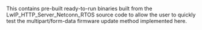 This contains pre-built ready-to-run binaries built from the LwIP_HTTP_Server_Netconn_RTOS source code
to allow the user to quickly test the multipart/form-data firmware update method implemented here.


